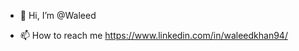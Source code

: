 - 👋 Hi, I’m @Waleed

- 📫 How to reach me https://www.linkedin.com/in/waleedkhan94/

<!---
WaleedKhan94/WaleedKhan94 is a ✨ special ✨ repository because its `README.md` (this file) appears on your GitHub profile.
You can click the Preview link to take a look at your changes.
--->
